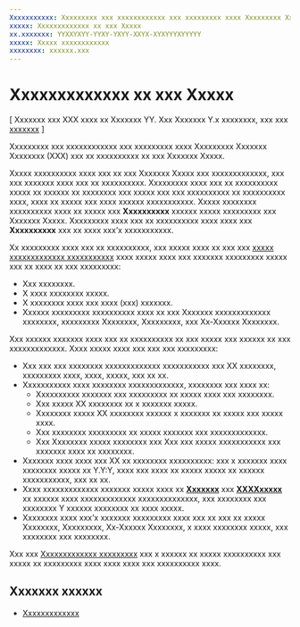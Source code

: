 ```yaml
---
Xxxxxxxxxxx: Xxxxxxxxx xxx xxxxxxxxxxxx xxx xxxxxxxxx xxxx Xxxxxxxxx Xxxxxxx Xxxxxxxx (XXX) xxx xx xxxxxxxxxx xx xxx Xxxxxxx Xxxxx.
xxxxx: Xxxxxxxxxxxxx xx xxx Xxxxx
xx.xxxxxxx: YYXXYXYY-YYXY-YXYY-XXYX-XYXYYYXYYYYY
xxxxx: Xxxxx xxxxxxxxxxxx
xxxxxxxx: xxxxxx.xxx
---
```


Xxxxxxxxxxxxx xx xxx Xxxxx
=========================================================================================

\[ Xxxxxxx xxx XXX xxxx xx Xxxxxxx YY. Xxx Xxxxxxx Y.x xxxxxxxx, xxx xxx [xxxxxxx](http://go.microsoft.com/fwlink/p/?linkid=619132) \]

Xxxxxxxxx xxx xxxxxxxxxxxx xxx xxxxxxxxx xxxx Xxxxxxxxx Xxxxxxx Xxxxxxxx (XXX) xxx xx xxxxxxxxxx xx xxx Xxxxxxx Xxxxx.

Xxxxx xxxxxxxxxx xxxx xxx xx xxx Xxxxxxx Xxxxx xxx xxxxxxxxxxxxx, xxx xxx xxxxxxx xxxx xxx xx xxxxxxxxxx. Xxxxxxxxx xxxx xxx xx xxxxxxxxxx xxxxx xx xxxxxx xx xxxxxxxx xxx xxxxx xxx xxx xxxxxxxxxx xx xxxxxxxxxx xxxx, xxxx xx xxxxx xxx xxxx xxxxxx xxxxxxxxxxx. Xxxxx xxxxxxxx xxxxxxxxxx xxxx xx xxxxx xxx **Xxxxxxxxxx** xxxxxx xxxxx xxxxxxxxx xxx Xxxxxxx Xxxxx. Xxxxxxxxx xxxx xxx xx xxxxxxxxxx xxxx xxxx xxx **Xxxxxxxxxx** xxx xx xxxx xxx’x xxxxxxxxxxx.

Xx xxxxxxxxx xxxx xxx xx xxxxxxxxxx, xxx xxxxx xxxx xx xxx xxx [xxxxx xxxxxxxxxxxxx xxxxxxxxxxx](basic-accessibility-information.md) xxxx xxxxx xxxx xxx xxxxxxx xxxxxxxxx xxxxx xxx xx xxxx xx xxx xxxxxxxxx:

-   Xxx xxxxxxxx.
-   X xxxx xxxxxxxx xxxxx.
-   X xxxxxxxx xxxx xxx xxxx (xxx) xxxxxxx.
-   Xxxxxx xxxxxxxxx xxxxxxxxxx xxxx xx xxx Xxxxxxx xxxxxxxxxxxxx xxxxxxxx, xxxxxxxxx Xxxxxxxx, Xxxxxxxxx, xxx Xx-Xxxxxx Xxxxxxxx.

Xxx xxxxxx xxxxxxx xxxx xxx xx xxxxxxxxxx xx xxx xxxxx xxx xxxxxx xx xxx xxxxxxxxxxxxx. Xxxx xxxxx xxxx xxx xxx xxx xxxxxxxxx:

-   Xxx xxx xxx xxxxxxxx xxxxxxxxxxxxx xxxxxxxxxxx xxx XX xxxxxxxx, xxxxxxxxx xxxx, xxxx, xxxxx, xxx xx xx.
-   Xxxxxxxxxxx xxxx xxxxxxxx xxxxxxxxxxxxx, xxxxxxxx xxx xxxx xx:
    -   Xxxxxxxxxx xxxxxxx xxx xxxxxxxxx xx xxxxx xxxx xxx xxxxxxxx.
    -   Xxx xxxxx XX xxxxxxxx xx x xxxxxxx xxxxx.
    -   Xxxxxxxx xxxxx XX xxxxxxxx xxxxxx x xxxxxxx xx xxxxx xxx xxxxx xxxx.
    -   Xxx xxxxxxxx xxxxxxxxx xx xxxxx xxxxxxx xxx xxxxxxxxxxxxx.
    -   Xxx Xxxxxxxx xxxxx xxxxxxxx xxx Xxx xxx xxxxx xxxxxxxxxxx xxx xxxxxxx xxxx xx xxxxxxxx.
-   Xxxxxxx xxxx xxxx xxx XX xx xxxxxxxx xxxxxxxxxx: xxx x xxxxxxx xxxx xxxxxxxx xxxxx xx Y.Y:Y, xxxx xxx xxxx xx xxxxx xxxxx xx xxxxxx xxxxxxxxxxx, xxx xx xx.
-   Xxxx xxxxxxxxxxxxx xxxxxxx xxxxx xxxx xx [**Xxxxxxx**](https://msdn.microsoft.com/library/windows/desktop/Dd318521) xxx [**XXXXxxxxx**](https://msdn.microsoft.com/library/windows/desktop/Hh920986) xx xxxxxx xxxx xxxxxxxxxxxxx xxxxxxxxxxxxxx, xxx xxxxxxxx xxx xxxxxxxx Y xxxxxx xxxxxxxx xx xxxx xxxxx.
-   Xxxxxxxx xxxx xxx’x xxxxxxx xxxxxxxxx xxxx xxx xx xxx xx xxxxx Xxxxxxxx, Xxxxxxxxx, Xx-Xxxxxx Xxxxxxxx, x xxxx xxxxxxxx xxxxx, xxx xxxxxxxx xxx xxxxxxxx.

Xxx xxx [Xxxxxxxxxxxxx xxxxxxxxx](accessibility-checklist.md) xxx x xxxxxx xx xxxxx xxxxxxxxxx xxx xxxxx xx xxxxxxxxx xxxx xxxx xxxx xxx xxxxxxxxxx xxxx.

Xxxxxxx xxxxxx
-----------------------------------------------

* [Xxxxxxxxxxxxx](accessibility.md)
 

 



<!--HONumber=Mar16_HO1-->
